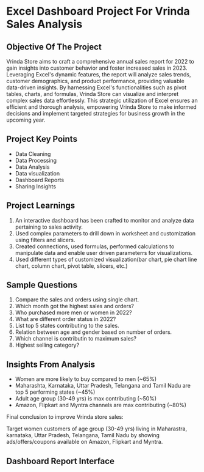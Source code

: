 # Excel Dashboard Project For Vrinda Sales Analysis

## Objective Of The Project

Vrinda Store aims to craft a comprehensive annual sales report for 2022 to gain insights into customer behavior and foster increased sales in 2023. Leveraging Excel's dynamic features, the report will analyze sales trends, customer demographics, and product performance, providing valuable data-driven insights. By harnessing Excel's functionalities such as pivot tables, charts, and formulas, Vrinda Store can visualize and interpret complex sales data effortlessly. This strategic utilization of Excel ensures an efficient and thorough analysis, empowering Vrinda Store to make informed decisions and implement targeted strategies for business growth in the upcoming year.

##  Project Key Points

- Data Cleaning
- Data Processing
- Data Analysis
- Data visualization
- Dashboard Reports
- Sharing Insights

## Project Learnings

1. An interactive dashboard has been crafted to monitor and analyze data 
   pertaining to sales activity.
2. Used complex parameters to drill down in worksheet and customization 
   using filters and slicers.
3. Created connections, used formulas, performed calculations to manipulate data 
   and enable user driven parameterrs for visualizations.
4. Used different types of customized visualization(bar chart, pie chart
    line chart, column chart, pivot table, slicers, etc.)


## Sample Questions

1) Compare the sales and orders using single chart.
2) Which month got the highest sales and orders?
3) Who purchased more men or women in 2022?
4) What are different order status in 2022?
5) List top 5 states contributing to the sales.
6) Relation between age and gender based on number of orders.
7) Which channel is contributin to maximum sales?
8) Highest selling category?


## Insights From Analysis

- Women are more likely to buy compared to men (~65%)
- Maharashta, Karnataka, Uttar Pradesh, Telangana and Tamil Nadu are  
  top 5 performing states (~45%)
- Adult age group (30-49 yrs) is max contributing (~50%) 
- Amazon, Flipkart and Myntra channels are max contributing (~80%)

Final conclusion to improve Vrinda store sales:

Target women customers of age group (30-49 yrs) living in Maharastra, karnataka, 
Uttar Pradesh, Telangana, Tamil Nadu by showing ads/offers/coupons available on Amazon, Flipkart and Myntra.

## Dashboard Report Interface


